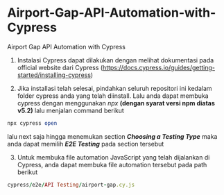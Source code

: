 # Airport-Gap-API-Automation-with-Cypress
Airport Gap API Automation with Cypress

1. Instalasi Cypress dapat dilakukan dengan melihat dokumentasi pada official website dari Cypress
(https://docs.cypress.io/guides/getting-started/installing-cypress)

2. Jika installasi telah selesai, pindahkan seluruh repositori ini kedalam folder cypress anda yang telah diinstall. Lalu anda dapat membuka cypress dengan menggunakan *npx* **(dengan syarat versi npm diatas v5.2)** lalu menjalan command berikut
```ruby
npx cypress open

```
lalu next saja hingga menemukan section ***Choosing a Testing Type*** maka anda dapat memilih ***E2E Testing*** pada section tersebut

3. Untuk membuka file automation JavaScript yang telah dijalankan di Cypress, anda dapat membuka file automation tersebut pada path berikut
```ruby
cypress/e2e/API Testing/airport-gap.cy.js
```
